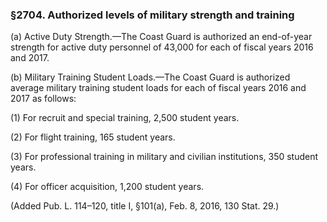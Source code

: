 ### §2704. Authorized levels of military strength and training ###

(a) Active Duty Strength.—The Coast Guard is authorized an end-of-year strength for active duty personnel of 43,000 for each of fiscal years 2016 and 2017.

(b) Military Training Student Loads.—The Coast Guard is authorized average military training student loads for each of fiscal years 2016 and 2017 as follows:

(1) For recruit and special training, 2,500 student years.

(2) For flight training, 165 student years.

(3) For professional training in military and civilian institutions, 350 student years.

(4) For officer acquisition, 1,200 student years.

(Added Pub. L. 114–120, title I, §101(a), Feb. 8, 2016, 130 Stat. 29.)